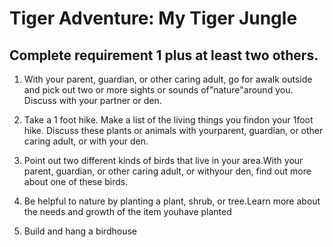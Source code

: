 # Tiger Adventure: My Tiger Jungle

## Complete requirement 1 plus at least two others.

1. With your parent, guardian, or other caring adult, go for awalk outside and pick out two or more sights or sounds of"nature"around you. Discuss with your partner or den.

2. Take a 1 foot hike. Make a list of the living things you findon your 1foot hike. Discuss these plants or animals with yourparent, guardian, or other caring adult, or with your den.

3. Point out two different kinds of birds that live in your area.With your parent, guardian, or other caring adult, or withyour den, find out more about one of these birds.

4. Be helpful to nature by planting a plant, shrub, or tree.Learn more about the needs and growth of the item youhave planted

5. Build and hang a birdhouse
